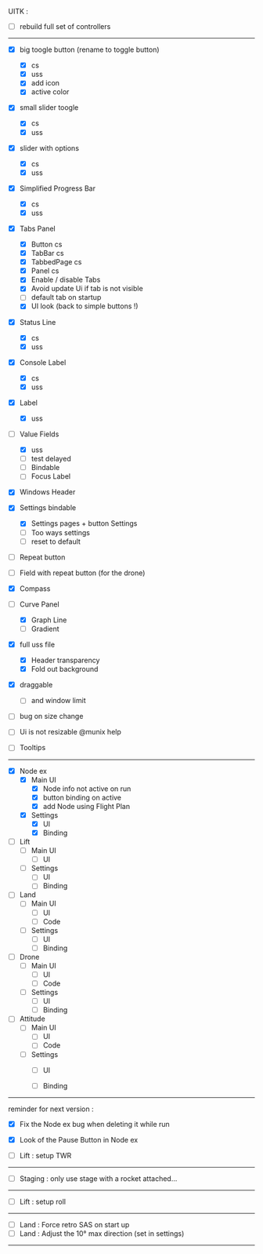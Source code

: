 UITK :

* [ ] rebuild full set of controllers
----------------------------------------

* [x] big toogle button (rename to toggle button)
    * [x] cs
    * [x] uss
    * [x] add icon
    * [x] active color
* [x] small slider toogle
    * [x] cs
    * [x] uss
* [x] slider with options
    * [x] cs
    * [x] uss
* [x] Simplified Progress Bar
    * [x] cs
    * [x] uss
* [x] Tabs Panel
    * [x] Button cs
    * [x] TabBar cs
    * [x] TabbedPage cs
    * [x] Panel cs
    * [x] Enable / disable Tabs
    * [x] Avoid update Ui if tab is not visible
    * [ ] default tab on startup
    * [x] UI look (back to simple buttons !)

* [x] Status Line
    * [x] cs
    * [x] uss
* [x] Console Label
    * [x] cs
    * [x] uss
* [x] Label
    * [x] uss

* [ ] Value Fields 
    * [x] uss
    * [ ] test delayed
    * [ ] Bindable
    * [ ] Focus Label

* [x] Windows Header

* [x] Settings bindable
    * [x] Settings pages + button Settings 
    * [ ] Too ways settings
    * [ ] reset to default

* [ ] Repeat button
* [ ] Field with repeat button (for the drone)

* [x] Compass
* [ ] Curve Panel
    * [x] Graph Line
    * [ ] Gradient

* [x]  full uss file
    * [x] Header transparency
    * [x] Fold out background

* [x] draggable 
  * [ ] and window limit
* [ ] bug on size change
* [ ] Ui is not resizable @munix help

* [ ] Tooltips

-----------------------------

* [x] Node ex 
  * [x] Main UI
    * [x] Node info not active on run
    * [x] button binding on active
    * [x] add Node using Flight Plan
  * [x] Settings
    * [x] UI
    * [x] Binding

* [ ] Lift
  * [ ] Main UI
    * [ ] UI
  * [ ] Settings
    * [ ] UI
    * [ ] Binding  

* [ ] Land
  * [ ] Main UI
    * [ ] UI
    * [ ] Code
  * [ ] Settings
    * [ ] UI
    * [ ] Binding  

* [ ] Drone
  * [ ] Main UI
    * [ ] UI
    * [ ] Code
  * [ ] Settings
    * [ ] UI
    * [ ] Binding  

* [ ] Attitude
  * [ ] Main UI
    * [ ] UI
    * [ ] Code
  * [ ] Settings
    * [ ] UI
    * [ ] Binding  




----------------------------

reminder for next version : 

* [x] Fix the Node ex bug when deleting it while run
* [x] Look of the Pause Button in Node ex



* [ ] Lift : setup TWR

-------------
* [ ] Staging : only use stage with a rocket attached...
-------------
* [ ] Lift : setup roll
-------------
* [ ] Land : Force retro SAS on start up
* [ ] Land : Adjust the 10° max direction (set in settings)  
-------------


 

